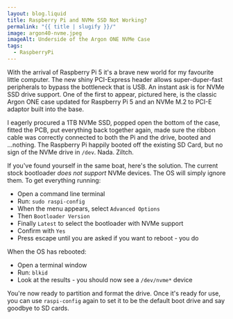 ```yaml
---
layout: blog.liquid
title: Raspberry Pi and NVMe SSD Not Working?
permalink: "{{ title | slugify }}/"
image: argon40-nvme.jpeg
imageAlt: Underside of the Argon ONE NVMe Case
tags:
  - RaspberryPi
---
```


With the arrival of Raspberry Pi 5 it's a brave new world for my favourite little computer. The new shiny PCI-Express header allows super-duper-fast peripherals to bypass the bottleneck that is USB. An instant ask is for NVMe SSD drive support. One of the first to appear, pictured here, is the classic Argon ONE case updated for Raspberry Pi 5 and an NVMe M.2 to PCI-E adaptor built into the base.

I eagerly procured a 1TB NVMe SSD, popped open the bottom of the case, fitted the PCB, put everything back together again, made sure the ribbon cable was correctly connected to both the Pi and the drive, booted and ...nothing. The Raspberry Pi happily booted off the existing SD Card, but no sign of the NVMe drive in `/dev`. Nada. Ziltch.

If you've found yourself in the same boat, here's the solution. The current stock bootloader *does not support* NVMe devices. The OS will simply ignore them. To get everything running:

- Open a command line terminal
- Run: `sudo raspi-config`
- When the menu appears, select `Advanced Options`
- Then `Bootloader Version`
- Finally `Latest` to select the bootloader with NVMe support
- Confirm with `Yes` 
- Press escape until you are asked if you want to reboot - you do

When the OS has rebooted:

- Open a terminal window
- Run: `blkid`
- Look at the results - you should now see a `/dev/nvme*` device

You're now ready to partition and format the drive. Once it's ready for use, you can use `raspi-config` again to set it to be the default boot drive and say goodbye to SD cards.

